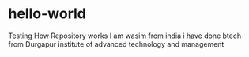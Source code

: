 # hello-world
Testing How Repository works 
I am wasim from india
i have done btech from 
Durgapur institute of advanced technology and management 
